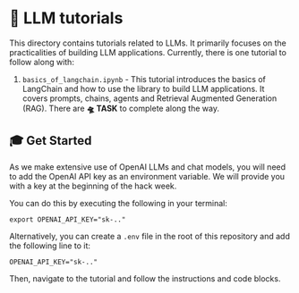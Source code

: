 # 💅 LLM tutorials

This directory contains tutorials related to LLMs. It primarily focuses on the practicalities of building LLM applications. Currently, there is one tutorial to follow along with: 

1. `basics_of_langchain.ipynb` - This tutorial introduces the basics of LangChain and how to use the library to build LLM applications. It covers prompts, chains, agents and Retrieval Augmented Generation (RAG). There are **🛸 TASK** to complete along the way.

## 🎓 Get Started

As we make extensive use of OpenAI LLMs and chat models, you will need to add the OpenAI API key as an environment variable. We will provide you with a key at the beginning of the hack week. 

You can do this by executing the following in your terminal:

```
export OPENAI_API_KEY="sk-.."
```
Alternatively, you can create a `.env` file in the root of this repository and add the following line to it:

```
OPENAI_API_KEY="sk-.."
```

Then, navigate to the tutorial and follow the instructions and code blocks.